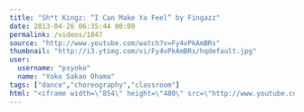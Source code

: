 ```yaml
---
title: "Sh*t Kingz: “I Can Make Ya Feel” by Fingazz"
date: 2013-04-26 06:35:44 00:00
permalink: /videos/1847
source: "http://www.youtube.com/watch?v=Fy4vPkAmBRs"
thumbnail: "http://i3.ytimg.com/vi/Fy4vPkAmBRs/hqdefault.jpg"
user:
  username: "psyoko"
  name: "Yoko Sakao Ohama"
tags: ["dance","choreography","classroom"]
html: "<iframe width=\"854\" height=\"480\" src=\"http://www.youtube.com/embed/Fy4vPkAmBRs?wmode=transparent&feature=oembed\" frameborder=\"0\" allowfullscreen></iframe>"
---
```


